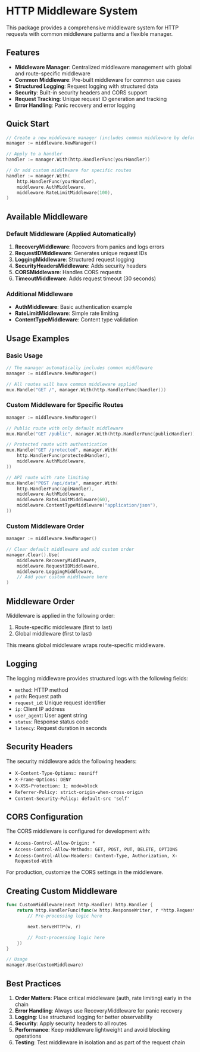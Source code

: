 # HTTP Middleware System

This package provides a comprehensive middleware system for HTTP requests with common middleware patterns and a flexible manager.

## Features

- **Middleware Manager**: Centralized middleware management with global and route-specific middleware
- **Common Middleware**: Pre-built middleware for common use cases
- **Structured Logging**: Request logging with structured data
- **Security**: Built-in security headers and CORS support
- **Request Tracking**: Unique request ID generation and tracking
- **Error Handling**: Panic recovery and error logging

## Quick Start

```go
// Create a new middleware manager (includes common middleware by default)
manager := middleware.NewManager()

// Apply to a handler
handler := manager.With(http.HandlerFunc(yourHandler))

// Or add custom middleware for specific routes
handler := manager.With(
    http.HandlerFunc(yourHandler),
    middleware.AuthMiddleware,
    middleware.RateLimitMiddleware(100),
)
```

## Available Middleware

### Default Middleware (Applied Automatically)

1. **RecoveryMiddleware**: Recovers from panics and logs errors
2. **RequestIDMiddleware**: Generates unique request IDs
3. **LoggingMiddleware**: Structured request logging
4. **SecurityHeadersMiddleware**: Adds security headers
5. **CORSMiddleware**: Handles CORS requests
6. **TimeoutMiddleware**: Adds request timeout (30 seconds)

### Additional Middleware

- **AuthMiddleware**: Basic authentication example
- **RateLimitMiddleware**: Simple rate limiting
- **ContentTypeMiddleware**: Content type validation

## Usage Examples

### Basic Usage

```go
// The manager automatically includes common middleware
manager := middleware.NewManager()

// All routes will have common middleware applied
mux.Handle("GET /", manager.With(http.HandlerFunc(handler)))
```

### Custom Middleware for Specific Routes

```go
manager := middleware.NewManager()

// Public route with only default middleware
mux.Handle("GET /public", manager.With(http.HandlerFunc(publicHandler)))

// Protected route with authentication
mux.Handle("GET /protected", manager.With(
    http.HandlerFunc(protectedHandler),
    middleware.AuthMiddleware,
))

// API route with rate limiting
mux.Handle("POST /api/data", manager.With(
    http.HandlerFunc(apiHandler),
    middleware.AuthMiddleware,
    middleware.RateLimitMiddleware(60),
    middleware.ContentTypeMiddleware("application/json"),
))
```

### Custom Middleware Order

```go
manager := middleware.NewManager()

// Clear default middleware and add custom order
manager.Clear().Use(
    middleware.RecoveryMiddleware,
    middleware.RequestIDMiddleware,
    middleware.LoggingMiddleware,
    // Add your custom middleware here
)
```

## Middleware Order

Middleware is applied in the following order:

1. Route-specific middleware (first to last)
2. Global middleware (first to last)

This means global middleware wraps route-specific middleware.

## Logging

The logging middleware provides structured logs with the following fields:

- `method`: HTTP method
- `path`: Request path
- `request_id`: Unique request identifier
- `ip`: Client IP address
- `user_agent`: User agent string
- `status`: Response status code
- `latency`: Request duration in seconds

## Security Headers

The security middleware adds the following headers:

- `X-Content-Type-Options: nosniff`
- `X-Frame-Options: DENY`
- `X-XSS-Protection: 1; mode=block`
- `Referrer-Policy: strict-origin-when-cross-origin`
- `Content-Security-Policy: default-src 'self'`

## CORS Configuration

The CORS middleware is configured for development with:

- `Access-Control-Allow-Origin: *`
- `Access-Control-Allow-Methods: GET, POST, PUT, DELETE, OPTIONS`
- `Access-Control-Allow-Headers: Content-Type, Authorization, X-Requested-With`

For production, customize the CORS settings in the middleware.

## Creating Custom Middleware

```go
func CustomMiddleware(next http.Handler) http.Handler {
    return http.HandlerFunc(func(w http.ResponseWriter, r *http.Request) {
        // Pre-processing logic here

        next.ServeHTTP(w, r)

        // Post-processing logic here
    })
}

// Usage
manager.Use(CustomMiddleware)
```

## Best Practices

1. **Order Matters**: Place critical middleware (auth, rate limiting) early in the chain
2. **Error Handling**: Always use RecoveryMiddleware for panic recovery
3. **Logging**: Use structured logging for better observability
4. **Security**: Apply security headers to all routes
5. **Performance**: Keep middleware lightweight and avoid blocking operations
6. **Testing**: Test middleware in isolation and as part of the request chain
